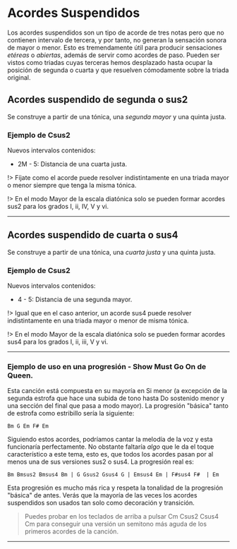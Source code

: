<h1> Acordes Suspendidos </h1>

Los acordes suspendidos son un tipo de acorde de tres notas pero que no contienen intervalo de tercera, y por tanto, no generan la sensación sonora de mayor o menor. Esto es tremendamente útil para producir sensaciones _etéreas_ o _abiertas_, además de servir como acordes de paso. Pueden ser vistos como triadas cuyas terceras hemos desplazado hasta ocupar la posición de segunda o cuarta y que resuelven cómodamente sobre la triada original.

<h2> Acordes suspendido de segunda o sus2 </h2>

Se construye a partir de una tónica, una _segunda mayor_ y una quinta justa.

<h3> Ejemplo de Csus2 </h3>

<div id ="Csus2" class="piano_container"></div>

Nuevos intervalos contenidos:

- 2M - 5: Distancia de una cuarta justa.

!> Fíjate como el acorde puede resolver indistintamente en una triada mayor o menor
siempre que tenga la misma tónica.

<div id ="C1" class="piano_container"></div>

<div id ="Cm1" class="piano_container"></div>

!> En el modo Mayor de la escala diatónica solo se pueden formar acordes sus2 para los grados I, ii, IV, V y vi.

---

<h2> Acordes suspendido de cuarta o sus4 </h2>

Se construye a partir de una tónica, una _cuarta justa_ y una quinta justa.

<h3> Ejemplo de Csus2 </h3>

<div id ="Csus4" class="piano_container"></div>

Nuevos intervalos contenidos:

- 4 - 5: Distancia de una segunda mayor.

!> Igual que en el caso anterior, un acorde sus4 puede resolver indistintamente
en una triada mayor o menor de misma tónica.

<div id ="C2" class="piano_container"></div>

<div id ="Cm2" class="piano_container"></div>

!>  En el modo Mayor de la escala diatónica solo se pueden formar acordes sus4 para los grados I, ii, iii, V y vi.

---

<h3> Ejemplo de uso en una progresión - Show Must Go On de Queen. </h3>

Esta canción está compuesta en su mayoría en Si menor (a excepción de la segunda estrofa que hace una subida de tono hasta Do sostenido menor y una sección del final que pasa a modo mayor). La progresión "básica" tanto de estrofa como estribillo sería la siguiente:

    Bm G Em F# Em

Siguiendo estos acordes, podríamos cantar la melodía de la voz y esta funcionaría perfectamente. No obstante faltaría _algo_ que le da el toque característico a este tema,
esto es, que todos los acordes pasan por al menos una de sus versiones sus2 o sus4. La progresión real es:


    Bm Bmsus2 Bmsus4 Bm | G Gsus2 Gsus4 G | Emsus4 Em | F#sus4 F#  | Em


Esta progresión es mucho más rica y respeta la tonalidad de la progresión "básica" de antes. Verás que la mayoría de las veces los acordes suspendidos son usados tan solo como decoración y transición.

> Puedes probar en los teclados de arriba a pulsar Cm Csus2 Csus4 Cm para conseguir una
versión un semitono más aguda de los primeros acordes de la canción.

----


<link rel="stylesheet" href="PianoGenerator/style.css">
<script>
piano({
    tag: "Csus2",
    octaves: 2,
    names: "all",
    number: "pressed",
    tonic: "C",
    pressed: ["C", "D", "G","C"],
    controls: ["sync", "spring"]
});
piano({
    tag: "C1",
    octaves: 2,
    names: "all",
    number: "pressed",
    tonic: "C",
    pressed: ["C", "E", "G", "C"],
    controls: ["sync", "spring"]
});
piano({
    tag: "Cm1",
    octaves: 2,
    names: "all",
    number: "pressed",
    tonic: "C",
    pressed: ["C", "D#", "G", "C"],
    controls: ["sync", "spring"]
});
piano({
    tag: "Csus4",
    octaves: 2,
    names: "all",
    number: "pressed",
    tonic: "C",
    pressed: ["C", "F", "G","C"],
    controls: ["sync", "spring"]
});
piano({
    tag: "C2",
    octaves: 2,
    names: "all",
    number: "pressed",
    tonic: "C",
    pressed: ["C", "E", "G", "C"],
    controls: ["sync", "spring"]
});
piano({
    tag: "Cm2",
    octaves: 2,
    names: "all",
    number: "pressed",
    tonic: "C",
    pressed: ["C", "D#", "G", "C"],
    controls: ["sync", "spring"]
});
</script>